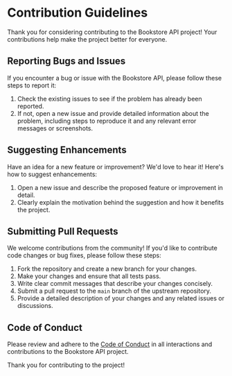 # Contribution Guidelines

Thank you for considering contributing to the Bookstore API project! Your contributions help make the project better for everyone.

## Reporting Bugs and Issues

If you encounter a bug or issue with the Bookstore API, please follow these steps to report it:

1. Check the existing issues to see if the problem has already been reported.
2. If not, open a new issue and provide detailed information about the problem, including steps to reproduce it and any relevant error messages or screenshots.

## Suggesting Enhancements

Have an idea for a new feature or improvement? We'd love to hear it! Here's how to suggest enhancements:

1. Open a new issue and describe the proposed feature or improvement in detail.
2. Clearly explain the motivation behind the suggestion and how it benefits the project.

## Submitting Pull Requests

We welcome contributions from the community! If you'd like to contribute code changes or bug fixes, please follow these steps:

1. Fork the repository and create a new branch for your changes.
2. Make your changes and ensure that all tests pass.
3. Write clear commit messages that describe your changes concisely.
4. Submit a pull request to the `main` branch of the upstream repository.
5. Provide a detailed description of your changes and any related issues or discussions.

## Code of Conduct

Please review and adhere to the [Code of Conduct](CODE_OF_CONDUCT.md) in all interactions and contributions to the Bookstore API project.

Thank you for contributing to the project!


















